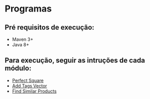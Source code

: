 # Programas

## Pré requisitos de execução:

* Maven 3+
* Java 8+

## Para execução, seguir as intruções de cada módulo:

* [Perfect Square](perfect-square/)
* [Add Tags Vector](add-tags-vector/)
* [Find Similar Products](similar-products/)